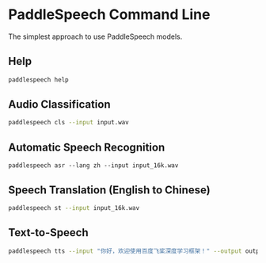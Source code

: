 # PaddleSpeech Command Line

 The simplest approach to use PaddleSpeech models.

 ## Help
 ```bash
 paddlespeech help
 ```
 ## Audio Classification
 ```bash
 paddlespeech cls --input input.wav
 ```

 ## Automatic Speech Recognition
 ```
 paddlespeech asr --lang zh --input input_16k.wav
 ```
 
 ## Speech Translation (English to Chinese)
 ```bash
 paddlespeech st --input input_16k.wav
 ```
 
 ## Text-to-Speech
 ```bash
 paddlespeech tts --input "你好，欢迎使用百度飞桨深度学习框架！" --output output.wav
 ```
 
